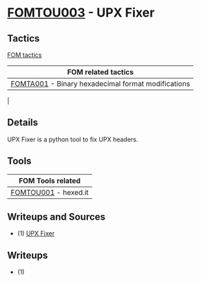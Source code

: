 # [FOMTOU003](https://github.com/blue101010/FOM/blob/main/tools/FOMTOU003.md) - UPX Fixer


## Tactics

[FOM tactics](https://github.com/blue101010/FOM/blob/main/tactics/tactics.md)

| FOM related tactics  |
| --------------------------------------- |
| [FOMTA001](https://github.com/blue101010/FOM/blob/main/tactics/FOMTA001.md) - Binary hexadecimal format modifications   |
| 

## Details

UPX Fixer is a python tool to fix UPX headers.

## Tools

| FOM Tools related  |
| --------------------------------------- |
| [FOMTOU001](https://github.com/blue101010/FOM/blob/main/tools/FOMTOU001.md) - hexed.it  |


## Writeups and Sources

- (1) [UPX Fixer](https://github.com/akamai/akamai-security-research/tree/main/UPX)

## Writeups

- (1) 


